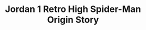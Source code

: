 ---
layout: post
title: "Jordan 1 Retro High Spider-Man Origin Story"
img: "https://stockx.imgix.net/Air-Jordan-1-Retro-High-Origin-Story-1.jpg?fit=fill&bg=FFFFFF&w=300&h=214&auto=format,compress&trim=color&q=90&dpr=2&updated_at=1544632276"
release: "# of Sales: 137 "
new: "False"
url: "air-jordan-1-retro-high-chicago-crystal"
sec0: "Similar Shoes"
name00: "Vans Sk8-Mid Supreme Velvet Leopard Magenta" 
url00: "vans-sk8-mid-pro-supreme-velvet-leopard-magenta"
img00: "Vans-Sk8-Mid-Pro-Supreme-Velvet-Leopard-Magenta.png"
name01: "Jordan 1 Retro White Sport Fuchsia (GS)" 
url01: "air-jordan-1-retro-white-sport-fuchsia-gs"
img01: "Air-Jordan-1-Retro-White-Sport-Fuchsia-GS.png"
name02: "adidas Stan Smith Mid Jacquard Pharrell Collegiate Navy" 
url02: "adidas-stan-smith-mid-jacquard-pharrell-collegiate-navy"
img02: "Adidas-Stan-Smith-Mid-Jacquard-Pharrell-Collegiate-Navy.png"
name03: "Nike SB Blazer Paul Brown" 
url03: "nike-sb-blazer-paul-brown"
img03: "Nike-Blazer-SB-Paul-Brown.jpg"
name04: "Jordan 1.5 Retro Chicago (2015)" 
url04: "jordan-1pt5-retro-chicago-2015"
img04: "Air-Jordan-1pt5-Retro-Chicago-2015.jpg"

sec2: "Higher Tops"
name20: "Jordan 1 Anodized Black" 
url20: "air-jordan-1-anodized-black"
img20: "Air-Jordan-1-Anodized-Black.png"
name21: "UA Curry 1 Dark Matter (ASG)" 
url21: "ua-curry-1-dark-matter-asg"
img21: "Under-Armour-Curry-One-Dark-Matter-All-Star.jpg"
name22: "Sneaker Madness UA Curry 1 Dark Matter (ASG)" 
url22: "sneaker-madness-ua-curry-1-dark-matter-asg"
img22: "SM-Under-Armour-Curry-One-Dark-Matter-All-Star.jpg"
name23: "Jordan Horizon BHM (2016)" 
url23: "jordan-horizon-bhm-2016"
img23: "Air-Jordan-Horizon-Premium-BHM-2016.jpg"
name24: "Jordan 1 Retro BHM (2017)" 
url24: "air-jordan-1-retro-bhm-2017"
img24: "Air-Jordan-1-Retro-BHM-2017.png"

sec3: "Lower Tops"
name30: "Vans Sk8-Mid Supreme Velvet Leopard Magenta" 
url30: "vans-sk8-mid-pro-supreme-velvet-leopard-magenta"
img30: "Vans-Sk8-Mid-Pro-Supreme-Velvet-Leopard-Magenta.png"
name31: "Kobe A.D. Port Wine" 
url31: "nike-kobe-a-d-port-wine"
img31: "Nike-Kobe-A-D-Port-Wine.png"
name32: "Free Inneva Woven NRG Black" 
url32: "free-inneva-woven-nrg-black"
img32: "Nike-Free-Inneva-Woven-NRG.jpg"
name33: "Nike Flyknit Lunar 1 Multi-Color" 
url33: "nike-flyknit-lunar-1-multi-color"
img33: "Nike-Flyknit-Lunar-1-Multi-Color.jpg"
name34: "Air Sock Racer Ultra Flyknit Pale Grey" 
url34: "nike-air-sock-racer-ultra-flyknit-pale-grey"
img34: "Nike-Air-Sock-Racer-Ultra-Flyknit-Pale-Grey.png"

sec4: "More Red"
name40: "Vans Sk8-Mid Supreme Velvet Leopard Magenta" 
url40: "vans-sk8-mid-pro-supreme-velvet-leopard-magenta"
img40: "Vans-Sk8-Mid-Pro-Supreme-Velvet-Leopard-Magenta.png"
name41: "Nike SB Blazer Paul Brown" 
url41: "nike-sb-blazer-paul-brown"
img41: "Nike-Blazer-SB-Paul-Brown.jpg"
name42: "Nike SB Blazer Geoff McFetridge" 
url42: "nike-sb-blazer-geoff-mcfetridge"
img42: "Nike-Blazer-SB-Geoff-McFetridge.jpg"
name43: "Jordan 1 Retro White Sport Fuchsia (GS)" 
url43: "air-jordan-1-retro-white-sport-fuchsia-gs"
img43: "Air-Jordan-1-Retro-White-Sport-Fuchsia-GS.png"
name44: "Nike Dunk SB High Tecate" 
url44: "nike-dunk-sb-high-tecate"
img44: "Nike-Dunk-SB-High-Tecate.jpg"

sec5: "More Blue"
name50: "Air Force 1 High Varsity Purple (2015)" 
url50: "air-force-1-high-varsity-purple-2015"
img50: "Nike-Air-Force-1-High-Varsity-Purple-2015.jpg"
name51: "Jordan 11 Retro Pinnacle Grey Suede" 
url51: "air-jordan-11-retro-pinnacle-grey-suede"
img51: "Air-Jordan-11-Retro-Pinnacle-Grey-Suede.png"
name52: "Jordan XXX1 Low Marquette" 
url52: "air-jordan-xxx1-low-marquette"
img52: "Air-Jordan-XXX1-Low-Marquette.png"
name53: "Nike Dunk SB Low Street Fighter Chun Li" 
url53: "nike-dunk-sb-low-street-fighter-chun-li"
img53: "Nike-Dunk-SB-Low-Street-Fighter-Chun-Li.jpg"
name54: "Jordan 1 Retro Storm Blue" 
url54: "air-jordan-1-retro-storm-blue"
img54: "Air-Jordan-1-Retro-Storm-Blue.png"

sec1: "Matching Streetwear"
name10: "Supreme Payphone Tee Black" 
url10: "supreme-payphone-tee-black"
img10: "products/streetwear/Supreme-Payphone-Tee-Black.jpg"
name11: "Kith Nike Swoosh Hoodie Black" 
url11: "kith-nike-swoosh-hoodie-black"
img11: "products/streetwear/Kith-Nike-Swoosh-Hoodie-Black.jpg"
name12: "Supreme Pique Crewneck (FW18) Black" 
url12: "supreme-pique-crewneck-fw18-black"
img12: "products/streetwear/Supreme-Pique-Crewneck-Black-1.jpg"
name13: "Supreme Washed Work Trench Coat Black" 
url13: "supreme-washed-work-trench-coat-black"
img13: "products/streetwear/Supreme-Washed-Work-Trench-Coat-Black.jpg"
name14: "Bape Boa 1st Camo Big Ape Head Tee Black/Green" 
url14: "bape-boa-1st-camo-big-ape-head-tee-black-green"
img14: "products/streetwear/Bape-Boa-1st-Camo-Big-Ape-Head-Tee-Black-Green-2.jpg"

---